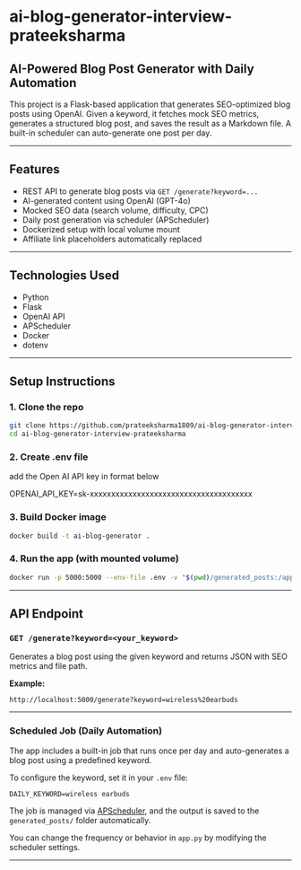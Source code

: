 # ai-blog-generator-interview-prateeksharma

## AI-Powered Blog Post Generator with Daily Automation

This project is a Flask-based application that generates SEO-optimized blog posts using OpenAI. Given a keyword, it fetches mock SEO metrics, generates a structured blog post, and saves the result as a Markdown file. A built-in scheduler can auto-generate one post per day.

---

## Features

- REST API to generate blog posts via `GET /generate?keyword=...`
- AI-generated content using OpenAI (GPT-4o)
- Mocked SEO data (search volume, difficulty, CPC)
- Daily post generation via scheduler (APScheduler)
- Dockerized setup with local volume mount
- Affiliate link placeholders automatically replaced

---


## Technologies Used

- Python
- Flask
- OpenAI API
- APScheduler
- Docker
- dotenv

---

## Setup Instructions

### 1. Clone the repo

```bash
git clone https://github.com/prateeksharma1809/ai-blog-generator-interview-prateeksharma.git
cd ai-blog-generator-interview-prateeksharma
```
### 2. Create .env file

add the Open AI API key in format below 

OPENAI_API_KEY=sk-xxxxxxxxxxxxxxxxxxxxxxxxxxxxxxxxxxxxxx

### 3. Build Docker image
```bash
docker build -t ai-blog-generator .
```

### 4. Run the app (with mounted volume)
```bash
docker run -p 5000:5000 --env-file .env -v "$(pwd)/generated_posts:/app/generated_posts" ai-blog-generator
```

---

## API Endpoint

### `GET /generate?keyword=<your_keyword>`

Generates a blog post using the given keyword and returns JSON with SEO metrics and file path.

**Example:**

```
http://localhost:5000/generate?keyword=wireless%20earbuds
```

---

### Scheduled Job (Daily Automation)

The app includes a built-in job that runs once per day and auto-generates a blog post using a predefined keyword.

To configure the keyword, set it in your `.env` file:

```env
DAILY_KEYWORD=wireless earbuds
```

The job is managed via [APScheduler](https://apscheduler.readthedocs.io/en/stable/), and the output is saved to the `generated_posts/` folder automatically.

You can change the frequency or behavior in `app.py` by modifying the scheduler settings.

---